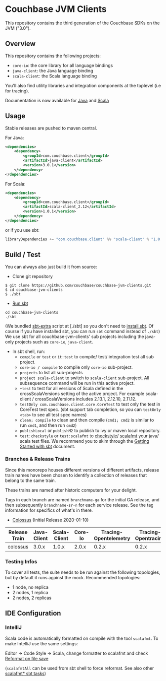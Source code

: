# Couchbase JVM Clients

This repository contains the third generation of the Couchbase SDKs on the JVM ("3.0").

## Overview

This repository contains the following projects:

 - `core-io`: the core library for all language bindings
 - `java-client`: the Java language binding
 - `scala-client`: the Scala language binding

You'll also find utility libraries and integration components at the toplevel (i.e for tracing).
 
Documentation is now available for [Java](https://docs.couchbase.com/java-sdk/3.0/hello-world/start-using-sdk.html) 
and [Scala](https://docs.couchbase.com/scala-sdk/1.0/start-using-sdk.html)
 
## Usage

Stable releases are pushed to maven central.

For Java:

```xml
<dependencies>
    <dependency>
        <groupId>com.couchbase.client</groupId>
        <artifactId>java-client</artifactId>
        <version>3.0.1</version>
    </dependency>
</dependencies>
```

For Scala:

```xml
<dependencies>
    <dependency>
        <groupId>com.couchbase.client</groupId>
        <artifactId>scala-client_2.12</artifactId>
        <version>1.0.1</version>
    </dependency>
</dependencies>
```
or if you use sbt:
```sbt
libraryDependencies += "com.couchbase.client" %% "scala-client" % "1.0.1"
```

## Build / Test
You can always also just build it from source:
+ Clone git repository
```
$ git clone https://github.com/couchbase/couchbase-jvm-clients.git
$ cd couchbase-jvm-clients
$ ./sbt
```

+ [Run sbt](https://www.scala-sbt.org/1.x/docs/Running.html)
```shell script
cd couchbase-jvm-clients
./sbt
```
(We bundled [sbt-extra](https://github.com/paulp/sbt-extras) script at [./sbt]
 so you don't need to [install sbt](https://www.scala-sbt.org/1.x/docs/Setup.html).
 Of course if you have installed sbt, you can run `sbt` command instead of `./sbt`)
We use sbt for all couchbase-jvm-clients' sub projects including the java-only projects such as `core-io`, `java-client`.

+ In sbt shell, run:
    - `compile` or `test` or `it:test` to compile/ test/ integration test all sub project.
    - `core-io / compile` to compile only `core-io` sub-project.
    - `projects` to list all sub-projects
    -  `project scala-client` to switch to `scala-client` sub-project. All subsequence command will be run in this active project.
    - `+test` to test for all versions of Scala defined in the crossScalaVersions setting of the active project.
       For example scala-client / crossScalaVersions includes 2.13.1, 2.12.10, 2.11.12.
    - `testOnly com.couchbase.client.core.CoreTest` to test only the test in CoreTest test spec.
       (sbt support tab completion, so you can `testOnly <tab>` to see all test spec names)
    - `clean; compile` to clean and then compile (`cmd1; cmd2` is similar to run `cmd1`, and then run `cmd2`)
    - `publishLocal` or `publishM2` to publish to ivy or maven local repository.
    - `test:checkstyle` or `test:scalafmt` to [checkstyle](http://checkstyle.sourceforge.net/)/ [scalafmt](https://scalameta.org/scalafmt/) your java/ scala test files.
We recommend you to skim through the [Getting Started with sbt](https://www.scala-sbt.org/1.x/docs/Getting-Started.html) document.

### Branches & Release Trains

Since this monorepo houses different versions of different artifacts, release train names have been chosen
to identify a collection of releases that belong to the same train.

These trains are named after historic computers for your delight.

Tags in each branch are named `branchname-ga` for the initial GA release, and then subsequently `branchname-sr-n` for
each service release. See the tag information for specifics of what's in there.

 - [Colossus](https://en.wikipedia.org/wiki/Colossus_computer) (Initial Release 2020-01-10)

| Release Train | Java-Client | Scala-Client | Core-Io | Tracing-Opentelemetry | Tracing-Opentracing |
| ------------- | ----------- | ------------ | ------- | --------------------- | ------------------- |
| colossus      | 3.0.x       | 1.0.x        | 2.0.x   | 0.2.x                 | 0.2.x               |

### Testing Infos

To cover all tests, the suite needs to be run against the following topologies, but by default it
runs against the mock. Recommended topologies:

 - 1 node, no replica
 - 2 nodes, 1 replica
 - 2 nodes, 2 replicas
 
## IDE Configuration

### IntelliJ
Scala code is automatically formatted on compile with the tool `scalafmt`.  To make IntelliJ use the same settings:

Editor -> Code Style -> Scala, change formatter to scalafmt
and check [Reformat on file save](https://scalameta.org/scalafmt/docs/installation.html#format-on-save)

(`scalafmtAll` can be used from sbt shell to force reformat. See also other [scalafmt* sbt tasks](https://scalameta.org/scalafmt/docs/installation.html#task-keys))
